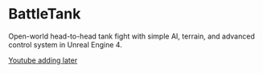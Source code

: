 # BattleTank
Open-world head-to-head tank fight with simple AI, terrain, and advanced control system in Unreal Engine 4.

[Youtube adding later](https://www.youtube.com/watch?v=1_KECbIJhvA "Not completed yet")
